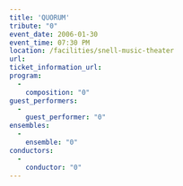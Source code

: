 ```yaml
---
title: 'QUORUM'
tribute: "0"
event_date: 2006-01-30
event_time: 07:30 PM
location: /facilities/snell-music-theater
url: 
ticket_information_url: 
program: 
  -
    composition: "0"
guest_performers: 
  -
    guest_performer: "0"
ensembles: 
  -
    ensemble: "0"
conductors: 
  -
    conductor: "0"
---
```

